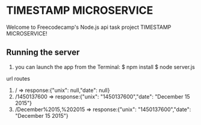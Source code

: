# TIMESTAMP MICROSERVICE


Welcome to Freecodecamp's  Node.js api task project TIMESTAMP MICROSERVICE!


## Running the server



1) you can launch the app from the Terminal:
    $ npm install
    $ node server.js

url routes

1) / => response:{"unix": null,"date": null}
2) /1450137600 => response:{"unix": "1450137600","date": "December 15 2015"}
1) /December%2015,%202015 => response:{"unix": "1450137600","date": "December 15 2015"}
    
